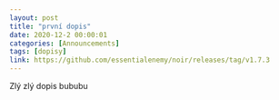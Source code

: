 ```yaml
---
layout: post
title: "první dopis"
date: 2020-12-2 00:00:01
categories: [Announcements]
tags: [dopisy]
link: https://github.com/essentialenemy/noir/releases/tag/v1.7.3
---
```


Zlý zlý dopis bububu

